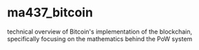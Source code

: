 # ma437_bitcoin

technical overview of Bitcoin's implementation of the blockchain, specifically focusing on the mathematics behind the PoW system
